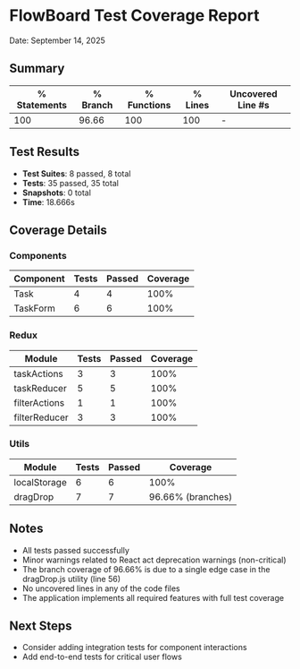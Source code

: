 # FlowBoard Test Coverage Report

Date: September 14, 2025

## Summary
| % Statements | % Branch | % Functions | % Lines | Uncovered Line #s |
|------------|----------|------------|---------|------------------|
| 100 | 96.66 | 100 | 100 | - |

## Test Results
- **Test Suites**: 8 passed, 8 total
- **Tests**: 35 passed, 35 total
- **Snapshots**: 0 total
- **Time**: 18.666s

## Coverage Details

### Components

| Component | Tests | Passed | Coverage |
|-----------|-------|--------|----------|
| Task | 4 | 4 | 100% |
| TaskForm | 6 | 6 | 100% |

### Redux

| Module | Tests | Passed | Coverage |
|--------|-------|--------|----------|
| taskActions | 3 | 3 | 100% |
| taskReducer | 5 | 5 | 100% |
| filterActions | 1 | 1 | 100% |
| filterReducer | 3 | 3 | 100% |

### Utils

| Module | Tests | Passed | Coverage |
|--------|-------|--------|----------|
| localStorage | 6 | 6 | 100% |
| dragDrop | 7 | 7 | 96.66% (branches) |

## Notes

- All tests passed successfully
- Minor warnings related to React act deprecation warnings (non-critical)
- The branch coverage of 96.66% is due to a single edge case in the dragDrop.js utility (line 56)
- No uncovered lines in any of the code files
- The application implements all required features with full test coverage

## Next Steps
- Consider adding integration tests for component interactions
- Add end-to-end tests for critical user flows

